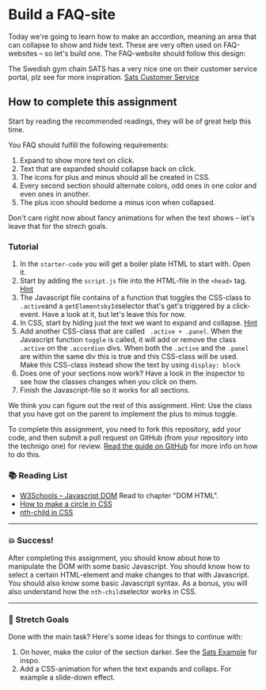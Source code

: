 # Build a FAQ-site 

Today we're going to learn how to make an accordion, meaning an area that can collapse to show and hide text. These are very often used on FAQ-websites – so let's build one. The FAQ-website should follow this design: 




The Swedish gym chain SATS has a very nice one on their customer service portal, plz see for more inspiration. [Sats Customer Service](https://www.sats.se/kundservice/)

## How to complete this assignment

Start by reading the recommended readings, they will be of great help this time. 

You FAQ should fulfill the following requirements: 
1. Expand to show more text on click. 
2. Text that are expanded should collapse back on click. 
3. The icons for plus and minus should all be created in CSS. 
4. Every second section should alternate colors, odd ones in one color and even ones in another. 
5. The plus icon should bedome a minus icon when collapsed. 

Don't care right now about fancy animations for when the text shows – let's leave that for the strech goals. 

### Tutorial

1. In the `starter-code` you will get a boiler plate HTML to start with. Open it. 
1. Start by adding the `script.js` file into the HTML-file in the `<head>` tag. [Hint](https://www.w3schools.com/tags/att_script_src.asp)
1. The Javascript file contains of a function that toggles the CSS-class to `.active`and a `getElementsbyId`selector that's get's triggered by a click-event. Have a look at it, but let's leave this for now. 
1. In CSS, start by hiding just the text we want to expand and collapse. [Hint](https://www.w3schools.com/css/css_display_visibility.asp)
1. Add another CSS-class that are called ` .active + .panel`. When the Javascript function `toggle` is called, it will add or remove the class `.active` on the `.accordion` divs. When both the `.active` and the `.panel` are within the same div this is true and this CSS-class will be used. Make this CSS-class instead show the text by using `display: block`
1. Does one of your sections now work? Have a look in the inspector to see how the classes changes when you click on them. 
1. Finish the Javascript-file so it works for all sections. 

We think you can figure out the rest of this assignment. Hint: Use the class that you have got on the parent to implement the plus to minus toggle. 

To complete this assignment, you need to fork this repository, add your code, and then submit a pull request on GitHub (from your repository into the technigo one) for review. [Read the guide on GitHub](https://guides.github.com/activities/forking/) for more info on how to do this.

### :books: Reading List

* [W3Schools – Javascript DOM](https://www.w3schools.com/js/js_htmldom.asp) Read to chapter "DOM HTML". 
* [How to make a circle in CSS](https://davidwalsh.name/css-circles)
* [nth-child in CSS](https://developer.mozilla.org/en-US/docs/Web/CSS/%3Anth-child)

---

### :boom: Success!

After completing this assignment, you should know about how to manipulate the DOM with some basic Javascript. You should know how to select a certain HTML-element and make changes to that with Javascript. You should also know some basic Javascript syntax. As a bonus, you will also understand how the `nth-child`selector works in CSS. 

---

### :runner: Stretch Goals

Done with the main task? Here's some ideas for things to continue with:

1. On hover, make the color of the section darker. See the [Sats Example](https://www.sats.se/kundservice/) for inspo. 
1. Add a CSS-animation for when the text expands and collaps. For example a slide-down effect. 

